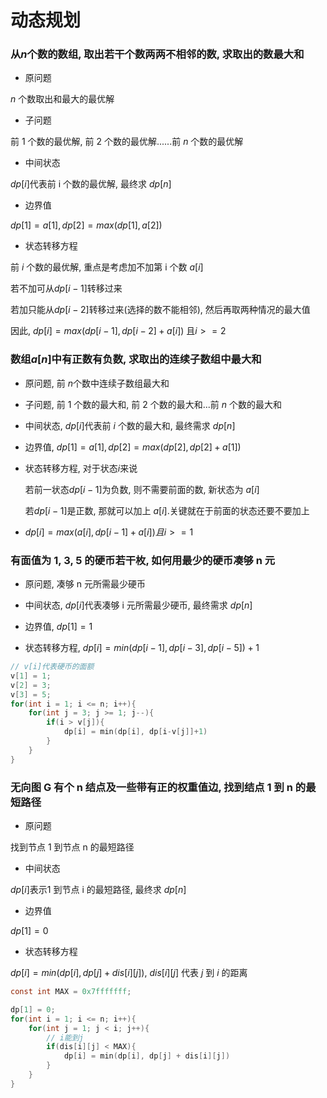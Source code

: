 <!--
 * @Description: 
 * @Version: 1.0
 * @Author: DaLao
 * @Email: dalao@xxx.com
 * @Date: 2021-10-06 13:11:32
 * @LastEditors: Li Yuanhao
 * @LastEditTime: 2023-03-18 00:02:26
-->

# 动态规划


### 从$n$个数的数组, 取出若干个数两两不相邻的数, 求取出的数最大和


- 原问题

$n$ 个数取出和最大的最优解


- 子问题

前 $1$ 个数的最优解, 前 $2$ 个数的最优解......前 $n$ 个数的最优解


- 中间状态

$dp[i]$代表前 i 个数的最优解, 最终求 $dp[n]$


- 边界值

$dp[1] = a[1], dp[2] = max(dp[1], a[2])$


- 状态转移方程

前 $i$ 个数的最优解, 重点是考虑加不加第 i 个数 $a[i]$

若不加可从$dp[i-1]$转移过来

若加只能从$dp[i-2]$转移过来(选择的数不能相邻), 然后再取两种情况的最大值

因此, $dp[i] = max( dp[i-1], dp[i-2]+a[i])$ 且$i>=2$



### 数组$a[n]$中有正数有负数, 求取出的连续子数组中最大和


- 原问题, 前 $n$个数中连续子数组最大和


- 子问题, 前 $1$ 个数的最大和, 前 $2$ 个数的最大和...前 $n$ 个数的最大和


- 中间状态, $dp[i]$代表前 $i$ 个数的最大和, 最终需求 $dp[n]$


- 边界值, $dp[1] = a[1], dp[2] = max(dp[2], dp[2]+a[1])$


- 状态转移方程, 对于状态$i$来说

    若前一状态$dp[i-1]$为负数, 则不需要前面的数, 新状态为 $a[i]$

    若$dp[i-1]$是正数, 那就可以加上 $a[i]$.关键就在于前面的状态还要不要加上


- $dp[i]=max( a[i], dp[i-1]+a[i]) 且 i>=1$


### 有面值为 1, 3, 5 的硬币若干枚, 如何用最少的硬币凑够 n 元

- 原问题, 凑够 n 元所需最少硬币


- 中间状态, $dp[i]$代表凑够 i 元所需最少硬币, 最终需求 $dp[n]$


- 边界值, $dp[1] = 1$


- 状态转移方程, $dp[i] = min(dp[i-1], dp[i-3], dp[i-5]) + 1$


```c
// v[i]代表硬币的面额
v[1] = 1;
v[2] = 3;
v[3] = 5;
for(int i = 1; i <= n; i++){
    for(int j = 3; j >= 1; j--){
        if(i > v[j]){
            dp[i] = min(dp[i], dp[i-v[j]]+1)
        }
    }
}
```


### 无向图 G 有个 n 结点及一些带有正的权重值边, 找到结点 1 到 n 的最短路径

- 原问题

找到节点 1 到节点 n 的最短路径


- 中间状态

$dp[i]$表示1 到节点 i 的最短路径, 最终求 $dp[n]$


- 边界值

$dp[1] = 0$


- 状态转移方程

$dp[i] = min(dp[i], dp[j]+dis[i][j])$, $dis[i][j]$ 代表 $j$ 到 $i$ 的距离

```c
const int MAX = 0x7fffffff;

dp[1] = 0;
for(int i = 1; i <= n; i++){
    for(int j = 1; j < i; j++){
        // i能到j
        if(dis[i][j] < MAX){
            dp[i] = min(dp[i], dp[j] + dis[i][j])
        }
    }
}
```

